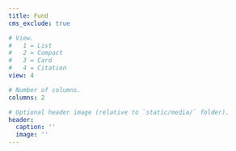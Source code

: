 ```yaml
---
title: Fund
cms_exclude: true

# View.
#   1 = List
#   2 = Compact
#   3 = Card
#   4 = Citation
view: 4

# Number of columns.
columns: 2

# Optional header image (relative to `static/media/` folder).
header:
  caption: ''
  image: ''
---
```


